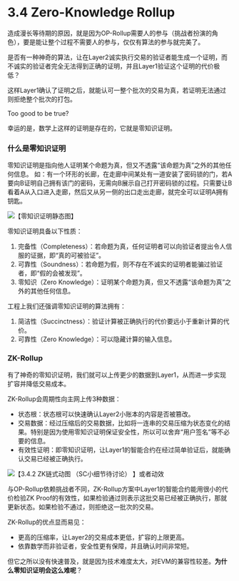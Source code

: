 # 3.4 Zero-Knowledge Rollup

造成漫长等待期的原因，就是因为OP-Rollup需要人的参与（挑战者扮演的角色），要是能让整个过程不需要人的参与，仅仅有算法的参与就完美了。

是否有一种神奇的算法，让在Layer2诚实执行交易的验证者能生成一个证明，而不诚实的验证者完全无法得到正确的证明，并且Layer1验证这个证明的代价极低？

这样Layer1确认了证明之后，就能认可一整个批次的交易为真，若证明无法通过则拒绝整个批次的打包。

Too good to be true?

幸运的是，数学上这样的证明是存在的，它就是零知识证明。

### 什么是零知识证明

零知识证明是指向他人证明某个命题为真，但又不透露“该命题为真”之外的其他任何信息。 如：有一个环形的长廊，在走廊中间某处有一道安装了密码锁的门，若A要向B证明自己拥有该门的密码，无需向B展示自己打开密码锁的过程。只需要让B看着A从入口进入走廊，然后又从另一侧的出口走出走廊，就完全可以证明A拥有钥匙。

![【零知识证明静态图】](https://www.notion.so/image/https%3A%2F%2Fs3-us-west-2.amazonaws.com%2Fsecure.notion-static.com%2Fc930e69b-2e17-4f8e-978f-d4569ffe02a0%2FUntitled.png?id=af0c487d-2c24-4a46-a9cb-8c02d2f12e3a\&table=block\&spaceId=b1dd17ad-aa83-4faf-9395-5329c519d830\&width=2000\&userId=e298088e-2c93-42ed-870b-b44d950d1eae\&cache=v2)

零知识证明具备以下性质：

1. 完备性（Completeness）：若命题为真，任何证明者可以向验证者提出令人信服的证据，即“真的可被验证”。
2. 可靠性（Soundness）：若命题为假，则不存在不诚实的证明者能骗过验证者，即“假的会被发现”。
3. 零知识（Zero Knowledge）：证明某个命题为真，但又不透露“该命题为真”之外的其他任何信息。

工程上我们还强调零知识证明的算法拥有：

1. 简洁性（Succinctness）：验证计算被正确执行的代价要远小于重新计算的代价。
2. 可靠性（Zero Knowledge）：可以隐藏计算的输入信息。

### ZK-Rollup

有了神奇的零知识证明，我们就可以上传更少的数据到Layer1，从而进一步实现扩容并降低交易成本。

ZK-Rollup会周期性向主网上传3种数据：

* 状态根：状态根可以快速确认Layer2小账本的内容是否被篡改。
* 交易数据：经过压缩后的交易数据，比如将一连串的交易压缩为状态变化的结果。特别是因为使用零知识证明保证安全性，所以可以舍弃“用户签名”等不必要的信息。
* 有效性证明：即零知识证明，让Layer1的智能合约在经过简单验证后，就能确认交易已经被正确执行。



![【3.4.2 ZK链式动图 （SC小细节待讨论） 】或者动效](https://www.notion.so/image/https%3A%2F%2Fs3-us-west-2.amazonaws.com%2Fsecure.notion-static.com%2Fa0a84648-8c0a-42b8-97d7-f654fb9a4b98%2FUntitled.png?id=fd01bc06-1a15-4ddf-bea8-fabf2717ac36\&table=block\&spaceId=b1dd17ad-aa83-4faf-9395-5329c519d830\&width=2000\&userId=e298088e-2c93-42ed-870b-b44d950d1eae\&cache=v2)

与OP-Rollup依赖挑战者不同，ZK-Rollup方案中Layer1的智能合约能用很小的代价检验ZK Proof的有效性，如果检验通过则表示这批交易已经被正确执行，那就更新状态。如果检验不通过，则拒绝这一批次的交易。

ZK-Rollup的优点显而易见：

* 更高的压缩率，让Layer2的交易成本更低，扩容的上限更高。
* 依靠数学而非验证者，安全性更有保障，并且确认时间非常短。

但它之所以没有快速普及，就是因为技术难度太大，对EVM的兼容性较差。**为什么零知识证明会这么难呢**？
